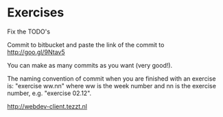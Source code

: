 Exercises
=========

Fix the TODO's

Commit to bitbucket and paste the link of the commit to http://goo.gl/9Ntav5

You can make as many commits as you want (very good!).

The naming convention of commit when you are finished with an exercise is: "exercise ww.nn" where ww is the week number and nn is the exercise number, e.g. "exercise 02.12".


http://webdev-client.tezzt.nl

